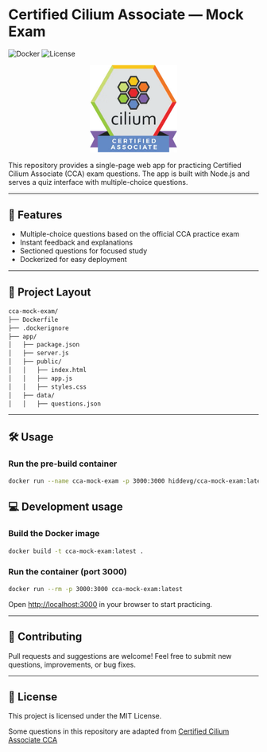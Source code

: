 # Certified Cilium Associate — Mock Exam

![Docker](https://img.shields.io/badge/docker-ready-blue)
![License](https://img.shields.io/badge/license-MIT-green)

<p align="center" width="100%">
    <img width="35%" src="./app/public/cca-logo.png">
</p>

This repository provides a single-page web app for practicing Certified Cilium Associate (CCA) exam questions. The app is built with Node.js and serves a quiz interface with multiple-choice questions.

---

## 🚀 Features

- Multiple-choice questions based on the official CCA practice exam
- Instant feedback and explanations
- Sectioned questions for focused study
- Dockerized for easy deployment

---

## 📁 Project Layout

```bash
cca-mock-exam/
├── Dockerfile
├── .dockerignore
├── app/
│   ├── package.json
│   ├── server.js
│   ├── public/
│   │   ├── index.html
│   │   ├── app.js
│   │   ├── styles.css
│   ├── data/
│   │   ├── questions.json
```

---

## 🛠️ Usage

### Run the pre-build container

```sh
docker run --name cca-mock-exam -p 3000:3000 hiddevg/cca-mock-exam:latest
```

## 💻 Development usage

### Build the Docker image

```sh
docker build -t cca-mock-exam:latest .
```

### Run the container (port 3000)

```sh
docker run --rm -p 3000:3000 cca-mock-exam:latest
```

Open [http://localhost:3000](http://localhost:3000) in your browser to start practicing.

---

## 📝 Contributing

Pull requests and suggestions are welcome! Feel free to submit new questions, improvements, or bug fixes.

---

## 📄 License

This project is licensed under the MIT License.

Some questions in this repository are adapted from [Certified Cilium Associate CCA](https://gitlab.com/cncf-exams/certified-cillium-associate-cca)
